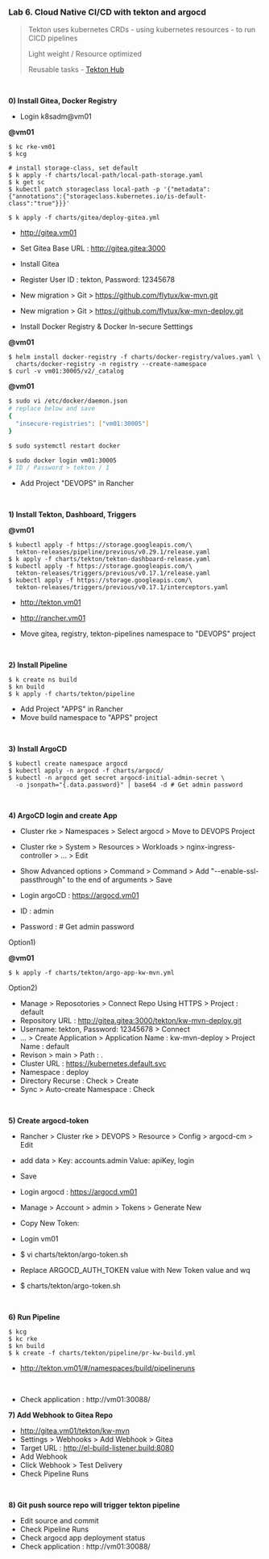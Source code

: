 ### Lab 6. Cloud Native CI/CD with tekton and argocd

> Tekton uses kubernetes CRDs - using kubernetes resources - to run CICD pipelines
> 
> Light weight / Resource optimized 
> 
> Reusable tasks - [Tekton Hub](https://hub.tekton.dev/)

&nbsp;

**0) Install Gitea, Docker Registry**

- Login k8sadm@vm01

**@vm01**

~~~
$ kc rke-vm01
$ kcg

# install storage-class, set default
$ k apply -f charts/local-path/local-path-storage.yaml
$ k get sc
$ kubectl patch storageclass local-path -p '{"metadata": {"annotations":{"storageclass.kubernetes.io/is-default-class":"true"}}}'

$ k apply -f charts/gitea/deploy-gitea.yml
~~~

- http://gitea.vm01
- Set Gitea Base URL : http://gitea.gitea:3000
- Install Gitea
- Register User ID : tekton, Password: 12345678
- New migration > Git > https://github.com/flytux/kw-mvn.git
- New migration > Git > https://github.com/flytux/kw-mvn-deploy.git

- Install Docker Registry & Docker In-secure Setttings

**@vm01**

~~~
$ helm install docker-registry -f charts/docker-registry/values.yaml \
  charts/docker-registry -n registry --create-namespace
$ curl -v vm01:30005/v2/_catalog

~~~

**@vm01**

```bash
$ sudo vi /etc/docker/daemon.json
# replace below and save
{ 
  "insecure-registries": ["vm01:30005"]
}

$ sudo systemctl restart docker

$ sudo docker login vm01:30005
# ID / Password > tekton / 1 
```

- Add Project "DEVOPS" in Rancher

&nbsp;

**1) Install Tekton, Dashboard, Triggers**

**@vm01**

~~~
$ kubectl apply -f https://storage.googleapis.com/\
  tekton-releases/pipeline/previous/v0.29.1/release.yaml
$ k apply -f charts/tekton/tekton-dashboard-release.yaml
$ kubectl apply -f https://storage.googleapis.com/\
  tekton-releases/triggers/previous/v0.17.1/release.yaml
$ kubectl apply -f https://storage.googleapis.com/\
  tekton-releases/triggers/previous/v0.17.1/interceptors.yaml
~~~
- http://tekton.vm01

- http://rancher.vm01

- Move gitea, registry, tekton-pipelines namespace to "DEVOPS" project

&nbsp;

**2) Install Pipeline**

~~~
$ k create ns build
$ kn build
$ k apply -f charts/tekton/pipeline
~~~

- Add Project "APPS" in Rancher
- Move build namespace to "APPS" project

&nbsp;

**3) Install ArgoCD**
~~~
$ kubectl create namespace argocd
$ kubectl apply -n argocd -f charts/argocd/
$ kubectl -n argocd get secret argocd-initial-admin-secret \
  -o jsonpath="{.data.password}" | base64 -d # Get admin password
~~~

&nbsp;

**4) ArgoCD login and create App**

- Cluster rke > Namespaces > Select argocd > Move to DEVOPS Project
- Cluster rke > System > Resources > Workloads > nginx-ingress-controller > ... > Edit
- Show Advanced options > Command > Command > Add "--enable-ssl-passthrough" to the end of arguments > Save

- Login argoCD : https://argocd.vm01
- ID : admin
- Password : # Get admin password

Option1)

**@vm01**

~~~
$ k apply -f charts/tekton/argo-app-kw-mvn.yml
~~~

Option2)

- Manage > Reposotories > Connect Repo Using HTTPS > Project : default 
- Repository URL : http://gitea.gitea:3000/tekton/kw-mvn-deploy.git
- Username: tekton, Password: 12345678 > Connect
- ... > Create Application > Application Name : kw-mvn-deploy > Project Name : default
- Revison > main > Path : .
- Cluster URL : https://kubernetes.default.svc
- Namespace : deploy
- Directory Recurse : Check > Create
- Sync > Auto-create Namespace : Check

&nbsp;

**5) Create argocd-token**
- Rancher > Cluster rke > DEVOPS > Resource > Config > argocd-cm > Edit 
- add data >
  Key: accounts.admin Value: apiKey, login
- Save

- Login argocd : https://argocd.vm01
- Manage > Account > admin > Tokens > Generate New
- Copy New Token:

- Login vm01
- $ vi charts/tekton/argo-token.sh
- Replace ARGOCD_AUTH_TOKEN value with New Token value and wq
- $ charts/tekton/argo-token.sh

&nbsp;

**6) Run Pipeline**
~~~
$ kcg
$ kc rke
$ kn build
$ k create -f charts/tekton/pipeline/pr-kw-build.yml
~~~

- http://tekton.vm01/#/namespaces/build/pipelineruns

&nbsp;

- Check application : http://vm01:30088/ 
  
**7) Add Webhook to Gitea Repo**
- http://gitea.vm01/tekton/kw-mvn
- Settings > Webhooks > Add Webhook > Gitea
- Target URL : http://el-build-listener.build:8080
- Add Webhook
- Click Webhook > Test Delivery
- Check Pipeline Runs

&nbsp;

**8) Git push source repo will trigger tekton pipeline**
- Edit source and commit
- Check Pipeline Runs
- Check argocd app deployment status
- Check application : http://vm01:30088/ 

&nbsp;

